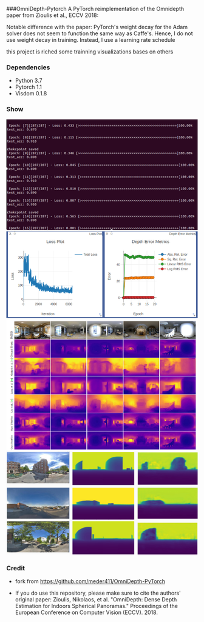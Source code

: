 ###OmniDepth-Pytorch
A PyTorch reimplementation of the Omnidepth paper from Zioulis et al., ECCV 2018:

Notable difference with the paper: PyTorch's weight decay for the Adam solver does not seem to function the same way as Caffe's. Hence, I do not use weight decay in training. Instead, I use a learning rate schedule

this project is riched some trainning visualizations bases on others

### Dependencies
- Python 3.7
- Pytorch 1.1
- Visdom 0.1.8

### Show
![training process](show/1.png)
![loss.etc metrics show](show/2.png)
![indoor result](show/3.png)
![outdoor result](show/4.png)

### Credit
- fork from https://github.com/meder411/OmniDepth-PyTorch

- If you do use this repository, please make sure to cite the authors' original paper:
Zioulis, Nikolaos, et al. "OmniDepth: Dense Depth Estimation for Indoors Spherical Panoramas." 
Proceedings of the European Conference on Computer Vision (ECCV). 2018.
